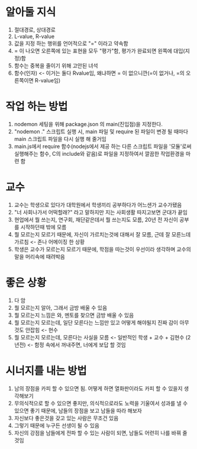 # 알아둘 지식

1. 절대경로, 상대경로
2. L-value, R-value
  1. 값을 지정 하는 행위를 언어적으로 "=" 이라고 약속함
  2. = 이 나오면 오른쪽에 있는 표현을 모두 "평가"함, 평가가 완료되면 왼쪽에 대입(지정)함
  3. 함수는 중복을 줄이기 위해 고안된 녀석
  4. 함수(인자) <- 이거는 둘다 Rvalue임, 왜냐하면 = 이 없으니깐(=이 없거나, =의 오른쪽이면 R-value임)

# 작업 하는 방법

1. nodemon 세팅을 위해 package.json 의 main(진입점)을 지정한다.
2. "nodemon ." 스크립트 실행 시, main 파일 및 require 된 파일이 변경 될 때마다 main 스크립트 파일을 다시 실행 해 줄거임
3. main.js에서 require 함수(nodejs에서 제공 하는 다른 스크립트 파일을 '모듈'로써 실행해주는 함수, C의 include와 같음)로 파일을 지정하여서 깔끔한 작업환경을 마련 함

# 교수

1. 교수는 학생으로 있다가 대학원에서 학생끼리 공부하다가 어느샌가 교수가됐음
2. "너 사회나가서 어떡할래?" 라고 말하지만 지는 사회생활 따지고보면 군대가 끝임
3. 현업에서 뭘 쓰는지, 연구회, 재단같은데서 뭘 쓰는지도 모름, 20년 전 자신이 공부를 시작하던때 밖에 모름
4. 뭘 모르는지 모르기 때문에, 자신이 가르치는것에 대해서 잘 모름, 근데 잘 모른느데 가르침 <- 존나 어메이징 한 상황
5. 학생은 교수가 모르는지 모르기 때문에, 학점을 따는것이 우선이라 생각하며 교수의 말을 머리속에 때려박음

# 좋은 상황

1. 다 암
2. 뭘 모르는지 알아, 그래서 금방 배울 수 있음
3. 뭘 모르는지 느낌은 와, 멘토를 찾으면 금방 배울 수 있음
4. 뭘 모르는지 모르는데, 일단 모른다는 느낌만 있고 어떻게 해야될지 진짜 감이 아무것도 안잡힘 <- 현수
5. 뭘 모르는지 모르는데, 모른다는 사실을 모름 <- 일반적인 학생 + 교수 + 김현수 (2년전) <- 함정 속에서 꺼내주면, 너에게 보답 할 것임

# 시너지를 내는 방법

1. 남의 장점을 카피 할 수 있으면 됨. 어떻게 하면 열화판이라도 카피 할 수 있을지 생각해보기
  1. 무의식적으로 할 수 있으면 좋지만, 의식적으로라도 노력을 기울여서 성과를 낼 수 있으면 좋기 때문에, 남들의 장점을 보고 남들을 따라 해보자
  2. 자신보다 좋은것을 갖고 있는 사람은 무조건 있음
  3. 그렇기 때문에 누구든 선생이 될 수 있음
  4. 자신의 강점을 남들에게 전파 할 수 있는 사람이 되면, 남들도 어련히 나를 바꿔 줄 것임